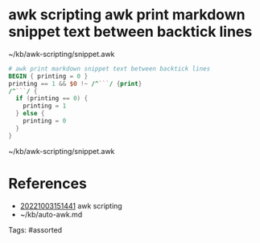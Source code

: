 # awk scripting awk print markdown snippet text between backtick lines
~/kb/awk-scripting/snippet.awk
```awk
# awk print markdown snippet text between backtick lines
BEGIN { printing = 0 }
printing == 1 && $0 !~ /^```/ {print}
/^```/ {
  if (printing == 0) {
    printing = 1
  } else {
    printing = 0
  }
}
```

~/kb/awk-scripting/snippet.awk
# References
- [20221003151441](/zet/20221003151441/) awk scripting
- ~/kb/auto-awk.md

Tags:
    #assorted

